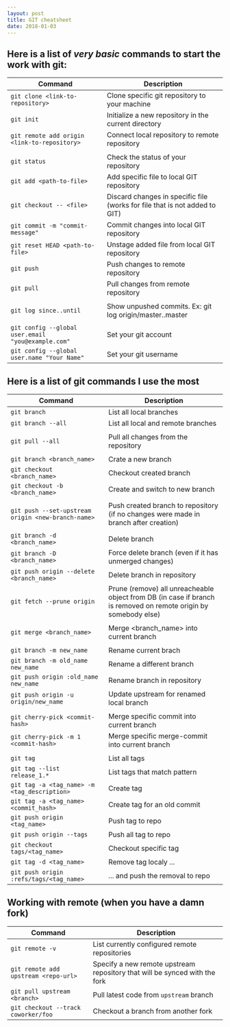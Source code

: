 ```yaml
---
layout: post
title: GIT cheatsheet
date: 2018-01-03
---
```


## Here is a list of *very basic* commands to start the work with git:

| Command | Description |
|---------|-------------|
| `git clone <link-to-repository>` | Clone specific git repository to your machine |
| `git init`                       | Initialize a new repository in the current directory |
| `git remote add origin  <link-to-repository>` | Connect local repository to remote repository |
| | |
| `git status`                     | Check the status of your repository |
| `git add <path-to-file>`         | Add specific file to local GIT repository |
| `git checkout -- <file>`         | Discard changes in specific file (works for file that is not added to GIT) |
| `git commit -m "commit-message"` | Commit changes into local GIT repository |
| `git reset HEAD <path-to-file>`  | Unstage added file from local GIT repository |
| `git push`                       | Push changes to remote repository |
| `git pull`                       | Pull changes from remote repository |
| | |
| `git log since..until`           | Show unpushed commits. Ex: git log origin/master..master |
| | |
| `git config --global user.email "you@example.com"` | Set your git account |
| `git config --global user.name "Your Name"`        | Set your git username |

## Here is a list of git commands I use the most

| Command                                            | Description
|----------------------------------------------------|------------
| `git branch`                                       | List all local branches
| `git branch --all`                                 | List all local and remote branches
| |
| `git pull --all`                                   | Pull all changes from the repository
| |
| `git branch <branch_name>`                         | Crate a new branch
| `git checkout <branch_name>`                       | Checkout created branch
| `git checkout -b <branch_name>`                    | Create and switch to new branch
| |
| `git push --set-upstream origin <new-branch-name>` | Push created branch to repository (if no changes were made in branch after creation)
| |
| `git branch -d <branch_name>`                      | Delete branch
| `git branch -D <branch_name>`                      | Force delete branch (even if it has unmerged changes)
| `git push origin --delete <branch_name>`           | Delete branch in repository
| `git fetch --prune origin`                         | Prune (remove) all unreacheable object from DB (in case if branch is removed on remote origin by somebody else)
| |
| `git merge <branch_name>`                          | Merge <branch_name> into current branch
| |
| `git branch -m new_name`                           | Rename current brach
| `git branch -m old_name new_name`                  | Rename a different branch
| `git push origin :old_name new_name`               | Rename branch in repository
| `git push origin -u origin/new_name`               | Update upstream for renamed local branch
| |
| `git cherry-pick <commit-hash>`                    | Merge specific commit into current branch
| `git cherry-pick -m 1 <commit-hash>`               | Merge specific merge-commit into current branch
| |
| `git tag`                                          | List all tags
| `git tag --list release_1.*`                       | List tags that match pattern
| `git tag -a <tag_name> -m <tag_description>`       | Create tag
| `git tag -a <tag_name> <commit_hash>`              | Create tag for an old commit
| `git push origin <tag_name>`                       | Push tag to repo
| `git push origin --tags`                           | Push all tag to repo
| `git checkout tags/<tag_name>`                     | Checkout specific tag
| `git tag -d <tag_name>`                            | Remove tag localy ...
| `git push origin :refs/tags/<tag_name>`            | ... and push the removal to repo

## Working with remote (when you have a damn fork)

| Command                              | Description 
|--------------------------------------|------------
| `git remote -v`                      | List currently configured remote repositories 
| `git remote add upstream <repo-url>` | Specify a new remote upstream repository that will be synced with the fork
| `git pull upstream <branch>`         | Pull latest code from `upstream` branch 
| `git checkout --track coworker/foo`  | Checkout a branch from another fork 
